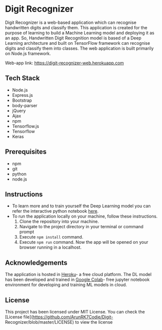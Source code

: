 ﻿# Digit Recognizer
Digit Recognizer is a web-based application which can recognise handwritten digits and classify them. This application is created for the purpose of learning to build a Machine Learning model and deploying it as an app. So, Handwritten Digit Recognition model is based of a Deep Learning architecture and built on TensorFlow framework can recognise digits and classify them into classes. The web application is built primarily on Node.js framework.

Web-app link: https://digit-recognizer-web.herokuapp.com

## Tech Stack

 - Node.js
 - Express.js
 - Bootstrap
 - body-parser
 - jQuery
 - Ajax
 - npm
 - Tensorflow.js
 - Tensorflow
 - Keras
 ## Prerequisites
 
 - npm
 - git
 - python
 - node.js

 ## Instructions 
 - To learn more and to train yourself the Deep Learning model you can refer the interactive python notebook [here](https://github.com/ArunRK7Codie/Digit-Recognizer/tree/master/digit-recognizer-notebook.ipynb). 
 - To run the application locally on your machine, follow these instructions.
   1.  Clone the repository into your machine.
   2.  Navigate to the project directory in your terminal or command prompt
   3. Execute `npm install` command.
   4.  Execute `npm run` command.  Now the app will be opened on your browser running in a localhost.
  ## Acknowledgements
  The application is hosted in [Heroku](https://www.heroku.com)- a free cloud platform. The DL model has been developed and trained in [Google Colab](https://colab.research.google.com)- free jupyter notebook environment for developing and training ML models in cloud.

## License
This project has been licensed under MIT License. You can check the [License file](https://github.com/ArunRK7Codie/Digit-   Recognizer/blob/master/LICENSE) to view the license
